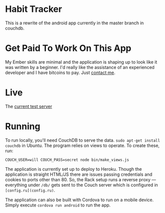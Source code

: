 Habit Tracker
=============

This is a rewrite of the android app currently in the master branch in couchdb.

Get Paid To Work On This App
============================

My Ember skills are minimal and the application is shaping up to look like it was written by a beginner. I'd really like the assistance of an experienced developer and I have bitcoins to pay. Just [contact me](mailto:will@dhappy.org).

# Live

The [current test server](http://hbit.herokuapp.com)

# Running

To run locally, you'll need CouchDB to serve the data. `sudo apt-get install couchdb` in Ubuntu. The program relies on views to operate. To create these, run:

    COUCH_USER=will COUCH_PASS=secret node bin/make_views.js

The application is currently set up to deploy to Heroku. Though the application is straight HTML/JS there are issues passing credentials and cookies to ports other than 80. So, the Rack setup runs a reverse proxy — everything under `/db/` gets sent to the Couch server which is configured in `[config.ru](config.ru)`.

The application can also be built with Cordova to run on a mobile device. Simply execute `cordova run android` to run the app.
